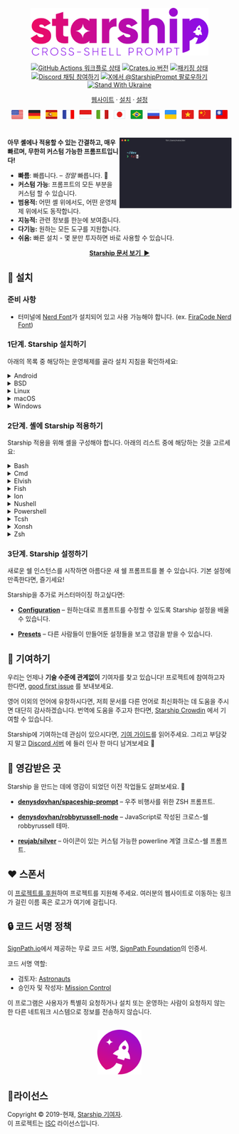 <p align="center">
  <img
    width="400"
    src="https://raw.githubusercontent.com/starship/starship/master/media/logo.png"
    alt="Starship – 크로스-쉘 프롬프트"
 />
</p>

<p align="center">
  <a href="https://github.com/starship/starship/actions"
    ><img
      src="https://img.shields.io/github/actions/workflow/status/starship/starship/workflow.yml?branch=master&label=workflow&style=flat-square"
      alt="GitHub Actions 워크플로 상태"
 /></a>
  <a href="https://crates.io/crates/starship"
    ><img
      src="https://img.shields.io/crates/v/starship?style=flat-square"
      alt="Crates.io 버전"
 /></a>
  <a href="https://repology.org/project/starship/versions"
    ><img
      src="https://img.shields.io/repology/repositories/starship?label=in%20repositories&style=flat-square"
      alt="패키징 상태" /></a
><br />
  <a href="https://discord.gg/starship"
    ><img
      src="https://img.shields.io/discord/567163873606500352?label=discord&logoColor=white&style=flat-square"
      alt="Discord 채팅 참여하기"
 /></a>
  <a href="https://twitter.com/StarshipPrompt"
    ><img
      src="https://img.shields.io/badge/twitter-@StarshipPrompt-1DA1F3?style=flat-square"
      alt="X에서 @StarshipPrompt 팔로우하기"
 /></a>
  <a href="https://stand-with-ukraine.pp.ua"
    ><img
      src="https://raw.githubusercontent.com/vshymanskyy/StandWithUkraine/main/badges/StandWithUkraineFlat.svg"
      alt="Stand With Ukraine"
 /></a>
</p>

<p align="center">
  <a href="https://starship.rs">웹사이트</a>
  ·
  <a href="#🚀-installation">설치</a>
  ·
  <a href="https://starship.rs/config/">설정</a>
</p>

<p align="center">
  <a href="https://github.com/starship/starship/blob/master/README.md"
    ><img
      height="20"
      src="https://raw.githubusercontent.com/starship/starship/master/media/flag-us.png"
      alt="English"
 /></a>
  &nbsp;
  <a
    href="https://github.com/starship/starship/blob/master/docs/de-DE/guide/README.md"
    ><img
      height="20"
      src="https://raw.githubusercontent.com/starship/starship/master/media/flag-de.png"
      alt="Deutsch"
 /></a>
  &nbsp;
  <a
    href="https://github.com/starship/starship/blob/master/docs/es-ES/guide/README.md"
    ><img
      height="20"
      src="https://raw.githubusercontent.com/starship/starship/master/media/flag-es.png"
      alt="Español"
 /></a>
  &nbsp;
  <a
    href="https://github.com/starship/starship/blob/master/docs/fr-FR/guide/README.md"
    ><img
      height="20"
      src="https://raw.githubusercontent.com/starship/starship/master/media/flag-fr.png"
      alt="Français"
 /></a>
  &nbsp;
  <a
    href="https://github.com/starship/starship/blob/master/docs/id-ID/guide/README.md"
    ><img
      height="20"
      src="https://raw.githubusercontent.com/starship/starship/master/media/flag-id.png"
      alt="Bahasa Indonesia"
 /></a>
  &nbsp;
  <a
    href="https://github.com/starship/starship/blob/master/docs/it-IT/guide/README.md"
    ><img
      height="20"
      src="https://raw.githubusercontent.com/starship/starship/master/media/flag-it.png"
      alt="Italiano"
 /></a>
  &nbsp;
  <a
    href="https://github.com/starship/starship/blob/master/docs/ja-JP/guide/README.md"
    ><img
      height="20"
      src="https://raw.githubusercontent.com/starship/starship/master/media/flag-jp.png"
      alt="日本語"
 /></a>
  &nbsp;
  <a
    href="https://github.com/starship/starship/blob/master/docs/pt-BR/guide/README.md"
    ><img
      height="20"
      src="https://raw.githubusercontent.com/starship/starship/master/media/flag-br.png"
      alt="Português do Brasil"
 /></a>
  &nbsp;
  <a
    href="https://github.com/starship/starship/blob/master/docs/ru-RU/guide/README.md"
    ><img
      height="20"
      src="https://raw.githubusercontent.com/starship/starship/master/media/flag-ru.png"
      alt="Русский"
 /></a>
  &nbsp;
  <a
    href="https://github.com/starship/starship/blob/master/docs/uk-UA/guide/README.md"
    ><img
      height="20"
      src="https://raw.githubusercontent.com/starship/starship/master/media/flag-ua.png"
      alt="Українська"
 /></a>
  &nbsp;
  <a
    href="https://github.com/starship/starship/blob/master/docs/vi-VN/guide/README.md"
    ><img
      height="20"
      src="https://raw.githubusercontent.com/starship/starship/master/media/flag-vn.png"
      alt="Tiếng Việt"
 /></a>
  &nbsp;
  <a
    href="https://github.com/starship/starship/blob/master/docs/zh-CN/guide/README.md"
    ><img
      height="20"
      src="https://raw.githubusercontent.com/starship/starship/master/media/flag-cn.png"
      alt="简体中文"
 /></a>
  &nbsp;
  <a
    href="https://github.com/starship/starship/blob/master/docs/zh-TW/guide/README.md"
    ><img
      height="20"
      src="https://raw.githubusercontent.com/starship/starship/master/media/flag-tw.png"
      alt="繁體中文"
 /></a>
</p>

<h1></h1>

<img
  src="https://raw.githubusercontent.com/starship/starship/master/media/demo.gif"
  alt="ITerm2, Snazzy 테마가 포함된 Starship"
  width="50%"
  align="right"
 />

**아무 셸에나 적용할 수 있는 간결하고, 매우 빠르며, 무한히 커스텀 가능한 프롬프트입니다!**

- **빠름**: 빠릅니다. – _정말_ 빠릅니다.  🚀
- **커스텀 가능**: 프롬프트의 모든 부분을 커스텀 할 수 있습니다.
- **범용적:** 어떤 셸 위에서도, 어떤 운영체제 위에서도 동작합니다.
- **지능적:** 관련 정보를 한눈에 보여줍니다.
- **다기능:** 원하는 모든 도구를 지원합니다.
- **쉬움:** 빠른 설치 - 몇 분만 투자하면 바로 사용할 수 있습니다.

<p align="center">
<a href="https://starship.rs/config/"><strong>Starship 문서 보기&nbsp;&nbsp;▶</strong></a>
</p>

<a name="🚀-installation"></a>

## 🚀 설치

### 준비 사항

- 터미널에 [Nerd Font](https://www.nerdfonts.com/)가 설치되어 있고 사용 가능해야 합니다. (ex. [FiraCode Nerd Font](https://www.nerdfonts.com/font-downloads))

### 1단계. Starship 설치하기

아래의 목록 중 해당하는 운영체제를 골라 설치 지침을 확인하세요:

<details>
<summary>Android</summary>

다음 패키지 관리자 중 하나를 사용해 Starship 을 설치하세요:

| 리포지토리                                                                             | 설명                     |
| --------------------------------------------------------------------------------- | ---------------------- |
| [Termux](https://github.com/termux/termux-packages/tree/master/packages/starship) | `pkg install starship` |

</details>

<details>
<summary>BSD</summary>

다음 패키지 관리자 중 하나를 사용해 Starship 을 설치하세요:

| 배포판      | 리포지토리                                                    | 설명                                |
| -------- | -------------------------------------------------------- | --------------------------------- |
| **_전체_** | **[crates.io](https://crates.io/crates/starship)**       | `cargo install starship --locked` |
| FreeBSD  | [FreshPorts](https://www.freshports.org/shells/starship) | `pkg install starship`            |
| NetBSD   | [pkgsrc](https://pkgsrc.se/shells/starship)              | `pkgin install starship`          |

</details>

<details>
<summary>Linux</summary>

사용중인 시스템에서 최신버전을 설치해주세요.

```sh
curl -sS https://starship.rs/install.sh | sh
```

다음의 패키지 관리자를 사용해서 Starship을 설치할 수도 있습니다.

| 배포판                | 리포지토리                                                                                        | 설명                                                                             |
| ------------------ | -------------------------------------------------------------------------------------------- | ------------------------------------------------------------------------------ |
| **_전체_**           | **[crates.io](https://crates.io/crates/starship)**                                           | `cargo install starship --locked`                                              |
| _전체_               | [conda-forge](https://anaconda.org/conda-forge/starship)                                     | `conda install -c conda-forge starship`                                        |
| _전체_               | [Linuxbrew](https://formulae.brew.sh/formula/starship)                                       | `brew install starship`                                                        |
| Alpine Linux 3.13+ | [Alpine Linux 패키지](https://pkgs.alpinelinux.org/packages?name=starship)                      | `apk add starship`                                                             |
| Arch Linux         | [Arch Linux Extra](https://archlinux.org/packages/extra/x86_64/starship)                     | `pacman -S starship`                                                           |
| CentOS 7+          | [Copr](https://copr.fedorainfracloud.org/coprs/atim/starship)                                | `dnf copr enable atim/starship` <br /> `dnf install starship` |
| Debian 13+         | [Debian Main](https://sources.debian.org/src/starship/1.22.1-1/)                             | `apt install starship`                                                         |
| Gentoo             | [Gentoo 패키지](https://packages.gentoo.org/packages/app-shells/starship)                       | `emerge app-shells/starship`                                                   |
| Manjaro            |                                                                                              | `pacman -S starship`                                                           |
| NixOS              | [nixpkgs](https://github.com/NixOS/nixpkgs/blob/master/pkgs/tools/misc/starship/default.nix) | `nix-env -iA nixpkgs.starship`                                                 |
| openSUSE           | [OSS](https://software.opensuse.org/package/starship)                                        | `zypper in starship`                                                           |
| Ubuntu 25.04+      | [Ubuntu Universe](https://packages.ubuntu.com/source/plucky/starship)                        | `apt install starship`                                                         |
| Void Linux         | [Void Linux 패키지](https://github.com/void-linux/void-packages/tree/master/srcpkgs/starship)   | `xbps-install -S starship`                                                     |

</details>

<details>
<summary>macOS</summary>

사용중인 시스템에서 최신버전을 설치해주세요.

```sh
curl -sS https://starship.rs/install.sh | sh
```

다음의 패키지 관리자를 사용해서 Starship을 설치할 수도 있습니다.

| 리포지토리                                                    | 설명                                      |
| -------------------------------------------------------- | --------------------------------------- |
| **[crates.io](https://crates.io/crates/starship)**       | `cargo install starship --locked`       |
| [conda-forge](https://anaconda.org/conda-forge/starship) | `conda install -c conda-forge starship` |
| [Homebrew](https://formulae.brew.sh/formula/starship)    | `brew install starship`                 |
| [MacPorts](https://ports.macports.org/port/starship)     | `port install starship`                 |

</details>

<details>
<summary>Windows</summary>

[releases 섹션](https://github.com/starship/starship/releases/latest)에서 MSI 인스톨러를 받아 실행하여 시스템에 맞는 최신 버전을 설치하세요.

다음 패키지 관리자 중 하나를 사용해 Starship 을 설치하세요:

| 리포지토리                                                                                        | 설명                                      |
| -------------------------------------------------------------------------------------------- | --------------------------------------- |
| **[crates.io](https://crates.io/crates/starship)**                                           | `cargo install starship --locked`       |
| [Chocolatey](https://community.chocolatey.org/packages/starship)                             | `choco install starship`                |
| [conda-forge](https://anaconda.org/conda-forge/starship)                                     | `conda install -c conda-forge starship` |
| [Scoop](https://github.com/ScoopInstaller/Main/blob/master/bucket/starship.json)             | `scoop install starship`                |
| [winget](https://github.com/microsoft/winget-pkgs/tree/master/manifests/s/Starship/Starship) | `winget install --id Starship.Starship` |

</details>

### 2단계. 셸에 Starship 적용하기

Starship 적용을 위해 셸을 구성해야 합니다. 아래의 리스트 중에 해당하는 것을 고르세요:

<details>
<summary>Bash</summary>

`~/.bashrc`의 끝부분에 아래 라인을 추가:

```sh
eval "$(starship init bash)"
```

</details>

<details>
<summary>Cmd</summary>

Cmd를 이용하려면 [Clink](https://chrisant996.github.io/clink/clink.html) (v1.2.30+) 를 사용해야 합니다. `%LocalAppData%\clink\starship.lua` 경로에 파일을 만들고 아래 내용으로 채우세요:

```lua
load(io.popen('starship init cmd'):read("*a"))()
```

</details>

<details>
<summary>Elvish</summary>

`~/.elvish/rc.elv` 의 끝부분에 아래 라인을 추가:

```sh
eval (starship init elvish)
```

알림: Elvish v0.18 버전 이상에서만 지원됩니다.

</details>

<details>
<summary>Fish</summary>

`~/.config/fish/config.fish`의 끝부분에 아래 라인을 추가:

```fish
starship init fish | source
```

</details>

<details>
<summary>Ion</summary>

`~/.config/ion/initrc` 의 끝부분에 아래 라인을 추가:

```sh
eval $(starship init ion)
```

</details>

<details>
<summary>Nushell</summary>

Nushell 설정 파일의 끝에 다음을 추가하세요 (Nushell에서 `$nu.config-path`를 실행하여 찾을 수 있습니다):

```sh
mkdir ($nu.data-dir | path join "vendor/autoload")
starship init nu | save -f ($nu.data-dir | path join "vendor/autoload/starship.nu")
```

알림: Nushell v0.96 버전 이상에서만 지원됩니다.

</details>

<details>
<summary>Powershell</summary>

다음 내용을 PowerShell 설정파일 (찾으려면 `$PROFILE` 실행) 마지막 부분에 추가하세요:

```powershell
Invoke-Expression (&starship init powershell)
```

</details>

<details>
<summary>Tcsh</summary>

`~/.tcshrc` 의 끝부분에 아래 라인을 추가:

```sh
eval `starship init tcsh`
```

</details>

<details>
<summary>Xonsh</summary>

`~/.xonshrc` 의 끝부분에 아래 라인을 추가:

```python
execx($(starship init xonsh))
```

</details>

<details>
<summary>Zsh</summary>

`~/.zshrc`의 끝부분에 아래 라인을 추가

```sh
eval "$(starship init zsh)"
```

</details>

### 3단계. Starship 설정하기

새로운 쉘 인스턴스를 시작하면 아름다운 새 쉘 프롬프트를 볼 수 있습니다. 기본 설정에 만족한다면, 즐기세요!

Starship을 추가로 커스터마이징 하고싶다면:

- **[Configuration](https://starship.rs/config/)** – 원하는대로 프롬프트를 수정할 수 있도록 Starship 설정을 배울 수 있습니다.

- **[Presets](https://starship.rs/presets/)** – 다른 사람들이 만들어둔 설정들을 보고 영감을 받을 수 있습니다.

## 🤝 기여하기

우리는 언제나 **기술 수준에 관계없이** 기여자를 찾고 있습니다! 프로젝트에 참여하고자 한다면, [good first issue](https://github.com/starship/starship/labels/🌱%20good%20first%20issue) 를 보내보세요.

영어 이외의 언어에 유창하시다면, 저희 문서를 다른 언어로 최신화하는 데 도움을 주시면 대단히 감사하겠습니다. 번역에 도움을 주고자 한다면, [Starship Crowdin](https://translate.starship.rs/) 에서 기여할 수 있습니다.

Starship에 기여하는데 관심이 있으시다면, [기여 가이드](https://github.com/starship/starship/blob/master/CONTRIBUTING.md)를 읽어주세요. 그리고 부담갖지 말고 [Discord 서버](https://discord.gg/8Jzqu3T) 에 들러 인사 한 마디 남겨보세요 👋

## 💭 영감받은 곳

Starship 을 만드는 데에 영감이 되었던 이전 작업들도 살펴보세요. 🙏

- **[denysdovhan/spaceship-prompt](https://github.com/denysdovhan/spaceship-prompt)** – 우주 비행사를 위한 ZSH 프롬프트.

- **[denysdovhan/robbyrussell-node](https://github.com/denysdovhan/robbyrussell-node)** – JavaScript로 작성된 크로스-쉘 robbyrussell 테마.

- **[reujab/silver](https://github.com/reujab/silver)** – 아이콘이 있는 커스텀 가능한 powerline 계열 크로스-쉘 프롬프트.

## ❤️ 스폰서

이 [프로젝트를 후원](https://github.com/sponsors/starship)하여 프로젝트를 지원해 주세요. 여러분의 웹사이트로 이동하는 링크가 걸린 이름 혹은 로고가 여기에 걸립니다.

## 🔒 코드 서명 정책

[SignPath.io](https://signpath.io)에서 제공하는 무료 코드 서명, [SignPath Foundation](https://signpath.org)의 인증서.

코드 서명 역할:

- 검토자: [Astronauts](https://github.com/orgs/starship/teams/astronauts)
- 승인자 및 작성자: [Mission Control](https://github.com/orgs/starship/teams/mission-control)

이 프로그램은 사용자가 특별히 요청하거나 설치 또는 운영하는 사람이 요청하지 않는 한 다른 네트워크 시스템으로 정보를 전송하지 않습니다.

<p align="center">
    <br>
    <img width="100" src="https://raw.githubusercontent.com/starship/starship/master/media/icon.png" alt="Starship 로켓 아이콘">
</p>

## 📝라이선스

Copyright © 2019-현재, [Starship 기여자](https://github.com/starship/starship/graphs/contributors).<br /> 이 프로젝트는 [ISC](https://github.com/starship/starship/blob/master/LICENSE) 라이선스입니다.